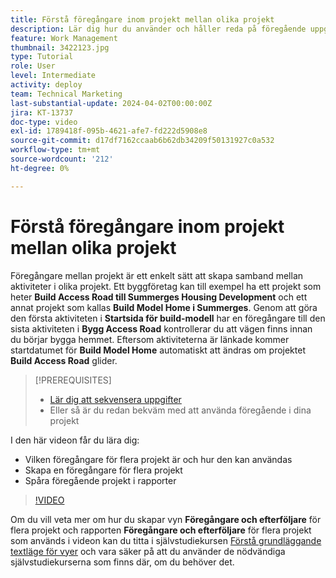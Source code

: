 ```yaml
---
title: Förstå föregångare inom projekt mellan olika projekt
description: Lär dig hur du använder och håller reda på föregående uppgifter i två eller flera projekt.
feature: Work Management
thumbnail: 3422123.jpg
type: Tutorial
role: User
level: Intermediate
activity: deploy
team: Technical Marketing
last-substantial-update: 2024-04-02T00:00:00Z
jira: KT-13737
doc-type: video
exl-id: 1789418f-095b-4621-afe7-fd222d5908e8
source-git-commit: d17df7162ccaab6b62db34209f50131927c0a532
workflow-type: tm+mt
source-wordcount: '212'
ht-degree: 0%

---
```


# Förstå föregångare inom projekt mellan olika projekt

Föregångare mellan projekt är ett enkelt sätt att skapa samband mellan aktiviteter i olika projekt. Ett byggföretag kan till exempel ha ett projekt som heter **Build Access Road till Summerges Housing Development** och ett annat projekt som kallas **Build Model Home i Summerges**. Genom att göra den första aktiviteten i **Startsida för build-modell** har en föregångare till den sista aktiviteten i **Bygg Access Road** kontrollerar du att vägen finns innan du börjar bygga hemmet. Eftersom aktiviteterna är länkade kommer startdatumet för **Build Model Home** automatiskt att ändras om projektet **Build Access Road** glider.

>[!PREREQUISITES]
>
>* [Lär dig att sekvensera uppgifter](https://experienceleague.adobe.com/docs/workfront-learn/tutorials-workfront/manage-work/tasks/learn-to-sequence-tasks.html?lang=en)
>* Eller så är du redan bekväm med att använda föregående i dina projekt


I den här videon får du lära dig:

* Vilken föregångare för flera projekt är och hur den kan användas
* Skapa en föregångare för flera projekt
* Spåra föregående projekt i rapporter

>[!VIDEO](https://video.tv.adobe.com/v/3422123/?quality=12&learn=on&enablevpops)

Om du vill veta mer om hur du skapar vyn **Föregångare och efterföljare** för flera projekt och rapporten **Föregångare och efterföljare** för flera projekt som används i videon kan du titta i självstudiekursen [Förstå grundläggande textläge för vyer](https://experienceleague.adobe.com/docs/workfront-learn/tutorials-workfront/reporting/intermediate-reporting/basic-text-mode-for-views.html?lang=en) och vara säker på att du använder de nödvändiga självstudiekurserna som finns där, om du behöver det.
